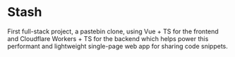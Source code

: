 # Stash

First full-stack project, a pastebin clone, using Vue + TS for the frontend and Cloudflare Workers + TS for the backend which helps power this performant and lightweight single-page web app for sharing code snippets.